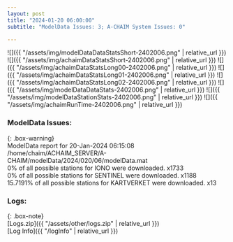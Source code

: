 ```yaml
---
layout: post
title: "2024-01-20 06:00:00"
subtitle: "ModelData Issues: 3; A-CHAIM System Issues: 0"

---
```


![]({{ "/assets/img/modelDataDataStatsShort-2402006.png" | relative_url }})
![]({{ "/assets/img/achaimDataStatsShort-2402006.png" | relative_url }})
![]({{ "/assets/img/achaimDataStatsLong00-2402006.png" | relative_url }})
![]({{ "/assets/img/achaimDataStatsLong01-2402006.png" | relative_url }})
![]({{ "/assets/img/achaimDataStatsLong02-2402006.png" | relative_url }})
![]({{ "/assets/img/modelDataDataStats-2402006.png" | relative_url }})
![]({{ "/assets/img/modelDataStationStats-2402006.png" | relative_url }})
![]({{ "/assets/img/achaimRunTime-2402006.png" | relative_url }})


### ModelData Issues:  
  
{: .box-warning}  
 ModelData report for 20-Jan-2024 06:15:08   
 /home/chaim/ACHAIM_SERVER/A-CHAIM/modelData/2024/020/06/modelData.mat   
 0% of all possible stations for IONO were downloaded. x1733   
 0% of all possible stations for SENTINEL were downloaded. x1188   
 15.7191% of all possible stations for KARTVERKET were downloaded. x13   
  


### Logs:  
  
{: .box-note}  
[Logs.zip]({{ "/assets/other/logs.zip" | relative_url }})  
[Log Info]({{ "/logInfo" | relative_url }})  

